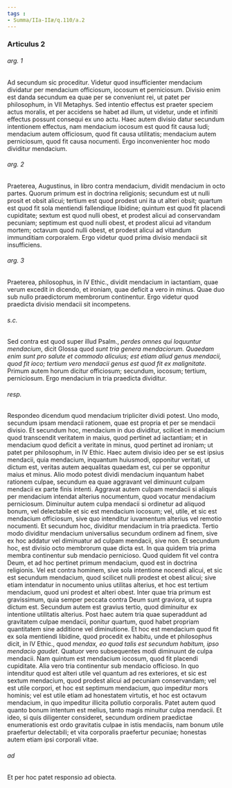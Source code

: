 ```yaml
---
tags : 
- Summa/IIa-IIæ/q.110/a.2
---
```


### Articulus 2

###### arg. 1
Ad secundum sic proceditur. Videtur quod insufficienter mendacium dividatur per mendacium officiosum, iocosum et perniciosum. Divisio enim est danda secundum ea quae per se conveniunt rei, ut patet per philosophum, in VII Metaphys. Sed intentio effectus est praeter speciem actus moralis, et per accidens se habet ad illum, ut videtur, unde et infiniti effectus possunt consequi ex uno actu. Haec autem divisio datur secundum intentionem effectus, nam mendacium iocosum est quod fit causa ludi; mendacium autem officiosum, quod fit causa utilitatis; mendacium autem perniciosum, quod fit causa nocumenti. Ergo inconvenienter hoc modo dividitur mendacium.

###### arg. 2
Praeterea, Augustinus, in libro contra mendacium, dividit mendacium in octo partes. Quorum primum est in doctrina religionis; secundum est ut nulli prosit et obsit alicui; tertium est quod prodest uni ita ut alteri obsit; quartum est quod fit sola mentiendi fallendique libidine; quintum est quod fit placendi cupiditate; sextum est quod nulli obest, et prodest alicui ad conservandam pecuniam; septimum est quod nulli obest, et prodest alicui ad vitandum mortem; octavum quod nulli obest, et prodest alicui ad vitandum immunditiam corporalem. Ergo videtur quod prima divisio mendacii sit insufficiens.

###### arg. 3
Praeterea, philosophus, in IV Ethic., dividit mendacium in iactantiam, quae verum excedit in dicendo, et ironiam, quae deficit a vero in minus. Quae duo sub nullo praedictorum membrorum continentur. Ergo videtur quod praedicta divisio mendacii sit incompetens.

###### s.c.
Sed contra est quod super illud Psalm., *perdes omnes qui loquuntur mendacium*, dicit Glossa quod *sunt tria genera mendaciorum. Quaedam enim sunt pro salute et commodo alicuius; est etiam aliud genus mendacii, quod fit ioco; tertium vero mendacii genus est quod fit ex malignitate*. Primum autem horum dicitur officiosum; secundum, iocosum; tertium, perniciosum. Ergo mendacium in tria praedicta dividitur.

###### resp.
Respondeo dicendum quod mendacium tripliciter dividi potest. Uno modo, secundum ipsam mendacii rationem, quae est propria et per se mendacii divisio. Et secundum hoc, mendacium in duo dividitur, scilicet in mendacium quod transcendit veritatem in maius, quod pertinet ad iactantiam; et in mendacium quod deficit a veritate in minus, quod pertinet ad ironiam; ut patet per philosophum, in IV Ethic. Haec autem divisio ideo per se est ipsius mendacii, quia mendacium, inquantum huiusmodi, opponitur veritati, ut dictum est, veritas autem aequalitas quaedam est, cui per se opponitur maius et minus. Alio modo potest dividi mendacium inquantum habet rationem culpae, secundum ea quae aggravant vel diminuunt culpam mendacii ex parte finis intenti. Aggravat autem culpam mendacii si aliquis per mendacium intendat alterius nocumentum, quod vocatur mendacium perniciosum. Diminuitur autem culpa mendacii si ordinetur ad aliquod bonum, vel delectabile et sic est mendacium iocosum; vel, utile, et sic est mendacium officiosum, sive quo intenditur iuvamentum alterius vel remotio nocumenti. Et secundum hoc, dividitur mendacium in tria praedicta. Tertio modo dividitur mendacium universalius secundum ordinem ad finem, sive ex hoc addatur vel diminuatur ad culpam mendacii, sive non. Et secundum hoc, est divisio octo membrorum quae dicta est. In qua quidem tria prima membra continentur sub mendacio pernicioso. Quod quidem fit vel contra Deum, et ad hoc pertinet primum mendacium, quod est in doctrina religionis. Vel est contra hominem, sive sola intentione nocendi alicui, et sic est secundum mendacium, quod scilicet nulli prodest et obest alicui; sive etiam intendatur in nocumento unius utilitas alterius, et hoc est tertium mendacium, quod uni prodest et alteri obest. Inter quae tria primum est gravissimum, quia semper peccata contra Deum sunt graviora, ut supra dictum est. Secundum autem est gravius tertio, quod diminuitur ex intentione utilitatis alterius. Post haec autem tria quae superaddunt ad gravitatem culpae mendacii, ponitur quartum, quod habet propriam quantitatem sine additione vel diminutione. Et hoc est mendacium quod fit ex sola mentiendi libidine, quod procedit ex habitu, unde et philosophus dicit, in IV Ethic., quod *mendax, eo quod talis est secundum habitum, ipso mendacio gaudet*. Quatuor vero subsequentes modi diminuunt de culpa mendacii. Nam quintum est mendacium iocosum, quod fit placendi cupiditate. Alia vero tria continentur sub mendacio officioso. In quo intenditur quod est alteri utile vel quantum ad res exteriores, et sic est sextum mendacium, quod prodest alicui ad pecuniam conservandam; vel est utile corpori, et hoc est septimum mendacium, quo impeditur mors hominis; vel est utile etiam ad honestatem virtutis, et hoc est octavum mendacium, in quo impeditur illicita pollutio corporalis. Patet autem quod quanto bonum intentum est melius, tanto magis minuitur culpa mendacii. Et ideo, si quis diligenter consideret, secundum ordinem praedictae enumerationis est ordo gravitatis culpae in istis mendaciis, nam bonum utile praefertur delectabili; et vita corporalis praefertur pecuniae; honestas autem etiam ipsi corporali vitae.

###### ad 
Et per hoc patet responsio ad obiecta.

